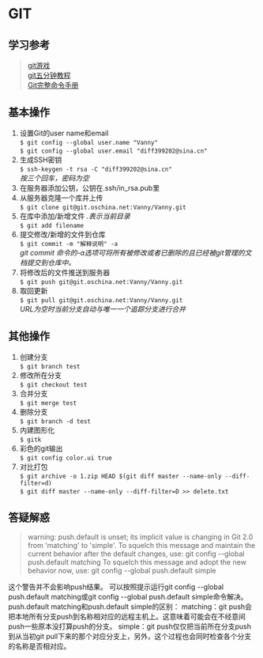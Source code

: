 # GIT

## 学习参考
> [git游戏](https://github.com/Gazler/githug/)  
> [git五分钟教程](http://www.runoob.com/w3cnote/git-five-minutes-tutorial.html)  
> [Git完整命令手册](https://git-scm.com/docs)

## 基本操作
1. 设置Git的user name和email  
    `$ git config --global user.name "Vanny"`   
    `$ git config --global user.email "diff399202@sina.cn"` 
2. 生成SSH密钥  
    `$ ssh-keygen -t rsa -C "diff399202@sina.cn"`  
    *按三个回车，密码为空*
3. 在服务器添加公钥，公钥在.ssh/in_rsa.pub里
4. 从服务器克隆一个库并上传  
    `$ git clone git@git.oschina.net:Vanny/Vanny.git`
5. 在库中添加/新增文件 *.表示当前目录*  
    `$ git add filename`
6. 提交修改/新增的文件到仓库  
    `$ git commit -m "解释说明" -a`  
    *git commit 命令的-a选项可将所有被修改或者已删除的且已经被git管理的文档提交到仓库中。*
7. 将修改后的文件推送到服务器  
    `$ git push git@git.oschina.net:Vanny/Vanny.git`
8. 取回更新  
    `$ git pull git@git.oschina.net:Vanny/Vanny.git`  
    *URL为空时当前分支自动与唯一一个追踪分支进行合并*

## 其他操作
1. 创建分支  
    `$ git branch test`
2. 修改所在分支  
    `$ git checkout test`
3. 合并分支  
    `$ git merge test`  
4. 删除分支  
    `$ git branch -d test`
5. 内建图形化  
    `$ gitk`  
6. 彩色的git输出  
    `$ git config color.ui true`
7. 对比打包  
    `$ git archive -o 1.zip HEAD $(git diff master --name-only --diff-filter=d)`  
    `$ git diff master --name-only --diff-filter=D >> delete.txt`
    
## 答疑解惑
> warning: push.default is unset; its implicit value is changing in Git 2.0 from 'matching' to 'simple'. 
  To squelch this message and maintain the current behavior after the default changes, use:  git config --global push.default matching
  To squelch this message and adopt the new behavior now, use:  git config --global push.default simple  
  
  这个警告并不会影响push结果。
  可以按照提示运行git config --global push.default matching或git config --global push.default simple命令解决。
  push.default matching和push.default simple的区别：
  matching：git push会把本地所有分支push到名称相对应的远程主机上。这意味着可能会在不经意间push一些原本没打算push的分支。
  simple：git push仅仅把当前所在分支push到从当初git pull下来的那个对应分支上，另外，这个过程也会同时检查各个分支的名称是否相对应。